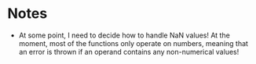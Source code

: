 # Notes

- At some point, I need to decide how to handle NaN values! At the moment, most of the functions only operate on numbers, meaning that an error is thrown if an operand contains any non-numerical values!
